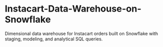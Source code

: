# Instacart-Data-Warehouse-on-Snowflake
Dimensional data warehouse for Instacart orders built on Snowflake with staging, modeling, and analytical SQL queries.
